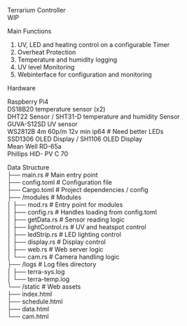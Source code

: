 Terrarium Controller <br />
WIP <br />

Main Functions <br />
1. UV, LED and heating control on a configurable Timer <br />
2. Overheat Protection <br />
3. Temperature and humidity logging <br />
4. UV level Monitoring <br />
5. Webinterface for configuration and monitoring <br />

Hardware <br />

Raspberry Pi4 <br />
DS18B20 temperature sensor (x2) <br />
DHT22 Sensor / SHT31-D temperature and humidity Sensor <br />
GUVA-S12SD UV sensor <br />
WS2812B 4m 60p/m 12v min ip64                  # Need better LEDs <br />
SSD1306 OLED Display / SH1106 OLED Display <br />
Mean Well RD-65a <br />
Phillips HID- PV C 70 <br />

Data Structure <br />
├── main.rs             # Main entry point <br />
├── config.toml         # Configuration file <br />
├── Cargo.toml          # Project dependencies / config <br />
├── /modules            # Modules <br />
│   ├── mod.rs          # Entry point for modules <br />
│   ├── config.rs       # Handles loading from config.toml <br />
│   ├── getData.rs      # Sensor reading logic <br />
│   ├── lightControl.rs # UV and heatspot control <br />
│   ├── ledStrip.rs     # LED lighting control <br />
│   ├── display.rs      # Display control <br />
│   ├── web.rs          # Web server logic <br />
│   └── cam.rs          # Camera handling logic <br />
├── /logs               # Log files directory <br />
│   ├── terra-sys.log <br />
│   └── terra-temp.log <br />
└── /static             # Web assets <br />
    ├── index.html <br />
    ├── schedule.html <br />
    ├── data.html <br />
    └── cam.html <br />